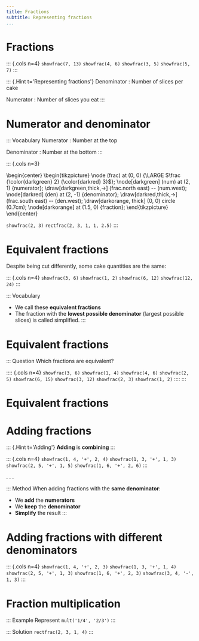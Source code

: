 ```yaml
---
title: Fractions
subtitle: Representing fractions
...
```


# Fractions

::: {.cols n=4}
`showfrac(7, 13)`
`showfrac(4, 6)`
`showfrac(3, 5)`
`showfrac(5, 7)`
:::

::: {.Hint t='Representing fractions'}
Denominator
: Number of slices per cake

Numerator
: Number of slices you eat
:::

# Numerator and denominator

::: Vocabulary
Numerator
: Number at the top

Denominator
: Number at the bottom
:::

::: {.cols n=3}

\begin{center}
\begin{tikzpicture}
\node (frac) at (0, 0) {\LARGE $\frac {\color{darkgreen} 2} {\color{darkred} 3}$};
\node[darkgreen] (num) at (2, 1) {numerator};
\draw[darkgreen,thick,->] (frac.north east) -- (num.west);
\node[darkred] (den) at (2, -1) {denominator};
\draw[darkred,thick,->] (frac.south east) -- (den.west);
\draw[darkorange, thick] (0, 0) circle (0.7cm);
\node[darkorange] at (1.5, 0) {fraction};
\end{tikzpicture}
\end{center}

`showfrac(2, 3)`
`rectfrac(2, 3, 1, 1, 2.5)`
:::

# Equivalent fractions

Despite being cut differently, some cake quantities are the same:

::: {.cols n=4}
`showfrac(3, 6)`
`showfrac(1, 2)`
`showfrac(6, 12)`
`showfrac(12, 24)`
:::

::: Vocabulary
- We call these **equivalent fractions**
- The fraction with the **lowest possible denominator** (largest
  possible slices) is called simplified.
:::

# Equivalent fractions

::: Question
Which fractions are equivalent?

:::: {.cols n=4}
`showfrac(3, 6)`
`showfrac(1, 4)`
`showfrac(4, 6)`
`showfrac(2, 5)`
`showfrac(6, 15)`
`showfrac(3, 12)`
`showfrac(2, 3)`
`showfrac(1, 2)`
::::
:::

# Equivalent fractions

# Adding fractions

::: {.Hint t='Adding'}
**Adding** is **combining**
:::

::: {.cols n=4}
`showfrac(1, 4, '+', 2, 4)`
`showfrac(1, 3, '+', 1, 3)`
`showfrac(2, 5, '+', 1, 5)`
`showfrac(1, 6, '+', 2, 6)`
:::

. . .

::: Method
When adding fractions with the **same denominator**:

- We **add** the **numerators**
- We **keep** the **denominator**
- **Simplify** the result
:::

# Adding fractions with different denominators

::: {.cols n=4}
`showfrac(1, 4, '+', 2, 3)`
`showfrac(1, 3, '+', 1, 4)`
`showfrac(2, 5, '+', 1, 3)`
`showfrac(1, 6, '+', 2, 3)`
`showfrac(3, 4, '-', 1, 3)`
:::

# Fraction multiplication

::: Example
Represent `mult('1/4', '2/3')`
:::

::: Solution
`rectfrac(2, 3, 1, 4)`
:::
